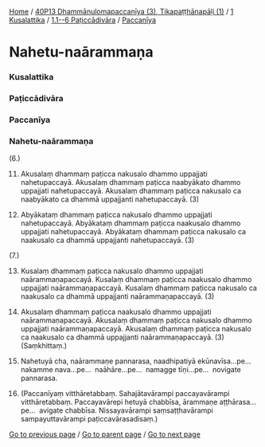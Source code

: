 
[Home](/) / [40P13 Dhammānulomapaccanīya (3), Tikapaṭṭhānapāḷi (1)](/tipitaka/40P13.md) / [1 Kusalattika](/tipitaka/40P13/1.md) / [1.1--6 Paṭiccādivāra](/tipitaka/40P13/1/1.1--6.md) / [Paccanīya](/tipitaka/40P13/1/1.1--6/Paccaniya.md)

# Nahetu-naārammaṇa

### Kusalattika

### Paṭiccādivāra

### Paccanīya

### Nahetu-naārammaṇa

(6.)

11. Akusalaṃ dhammaṃ paṭicca nakusalo dhammo uppajjati nahetupaccayā. Akusalaṃ dhammaṃ paṭicca naabyākato dhammo uppajjati nahetupaccayā. Akusalaṃ dhammaṃ paṭicca nakusalo ca naabyākato ca dhammā uppajjanti nahetupaccayā. (3)

12. Abyākataṃ dhammaṃ paṭicca nakusalo dhammo uppajjati nahetupaccayā. Abyākataṃ dhammaṃ paṭicca naakusalo dhammo uppajjati nahetupaccayā. Abyākataṃ dhammaṃ paṭicca nakusalo ca naakusalo ca dhammā uppajjanti nahetupaccayā. (3)

(7.)

13. Kusalaṃ dhammaṃ paṭicca nakusalo dhammo uppajjati naārammaṇapaccayā. Kusalaṃ dhammaṃ paṭicca naakusalo dhammo uppajjati naārammaṇapaccayā. Kusalaṃ dhammaṃ paṭicca nakusalo ca naakusalo ca dhammā uppajjanti naārammaṇapaccayā. (3)

14. Akusalaṃ dhammaṃ paṭicca naakusalo dhammo uppajjati naārammaṇapaccayā. Akusalaṃ dhammaṃ paṭicca nakusalo dhammo uppajjati naārammaṇapaccayā. Akusalaṃ dhammaṃ paṭicca nakusalo ca naakusalo ca dhammā uppajjanti naārammaṇapaccayā. (3) (Saṃkhittaṃ.)

15. Nahetuyā cha, naārammaṇe pannarasa, naadhipatiyā ekūnavīsa…pe…  nakamme nava…pe…  naāhāre…pe…  namagge tīṇi…pe…  novigate pannarasa.

16. (Paccanīyaṃ vitthāretabbaṃ. Sahajātavārampi paccayavārampi vitthāretabbaṃ. Paccayavārepi hetuyā chabbīsa, ārammaṇe aṭṭhārasa…pe…  avigate chabbīsa. Nissayavārampi saṃsaṭṭhavārampi sampayuttavārampi paṭiccavārasadisaṃ.)

[Go to previous page](/tipitaka/40P13/1/1.1--6/Paccaniya.md) / [Go to parent page](/tipitaka/40P13/1/1.1--6/Paccaniya.md) / [Go to next page](/tipitaka/40P13/1/1.7.md)


